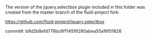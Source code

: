 The version of the jquery.selectbox plugin included in this folder was created from the master branch of the fluid-project fork:

https://github.com/fluid-project/jquery.selectbox

commit#: b9d2b8efd778bc6f1145f9280abea55a16f51826

